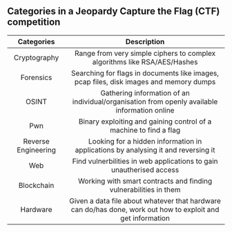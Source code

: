 ## Categories in a Jeopardy Capture the Flag (CTF) competition
|Categories|Description|
|:---:|:---:|
|Cryptography|Range from very simple ciphers to complex algorithms like RSA/AES/Hashes|
|Forensics|Searching for flags in documents like images, pcap files, disk images and memory dumps|
|OSINT|Gathering information of an individual/organisation from openly available information online|
|Pwn|Binary exploiting and gaining control of a machine to find a flag|
|Reverse Engineering|Looking for a hidden information in applications by analysing it and reversing it|
|Web|Find vulnerbilities in web applications to gain unautherised access|
|Blockchain|Working with smart contracts and finding vulnerabilities in them|
|Hardware|Given a data file about whatever that hardware can do/has done, work out how to exploit and get information|
